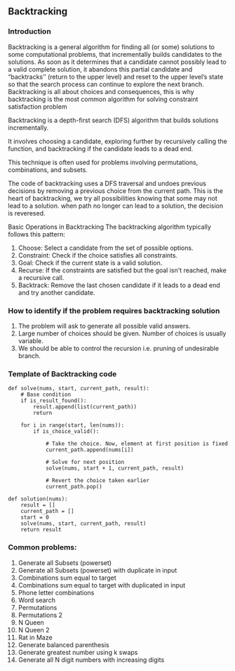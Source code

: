 ## Backtracking

### Introduction

Backtracking is a general algorithm for finding all (or some) solutions to some computational problems, that incrementally builds candidates to the solutions. As soon as it determines that a candidate cannot possibly lead to a valid complete solution, it abandons this partial candidate and “backtracks’’ (return to the upper level) and reset to the upper level’s state so that the search process can continue to explore the next branch. Backtracking is all about choices and consequences, this is why backtracking is the most common algorithm for solving constraint satisfaction problem

Backtracking is a depth-first search (DFS) algorithm that builds solutions incrementally.

It involves choosing a candidate, exploring further by recursively calling the function, and backtracking if the candidate leads to a dead end.

This technique is often used for problems involving permutations, combinations, and subsets.

The code of backtracking uses a DFS traversal and undoes previous decisions by 
removing a previous choice from the current path.
This is the heart of backtracking, we try all possibilities knowing that some may not lead to a solution. when path no longer can lead to a solution, the decision is reveresed.

Basic Operations in Backtracking
The backtracking algorithm typically follows this pattern:

1. Choose: Select a candidate from the set of possible options.
2. Constraint: Check if the choice satisfies all constraints.
3. Goal: Check if the current state is a valid solution.
4. Recurse: If the constraints are satisfied but the goal isn't reached, make a recursive call.
5. Backtrack: Remove the last chosen candidate if it leads to a dead end and try another candidate.

### How to identify if the problem requires backtracking solution

1. The problem will ask to generate all possible valid answers.
2. Large number of choices should be given. Number of choices is usually variable.
3. We should be able to control the recursion i.e. pruning of undesirable branch. 

### Template of Backtracking code

```template
def solve(nums, start, current_path, result):
    # Base condition
    if is_result_found():
        result.append(list(current_path))
        return
    
    for i in range(start, len(nums)):
        if is_choice_valid():

            # Take the choice. Now, element at first position is fixed 
            current_path.append(nums[i])
            
            # Solve for next position
            solve(nums, start + 1, current_path, result)
            
            # Revert the choice taken earlier
            current_path.pop()
            
def solution(nums):
    result = []
    current_path = []
    start = 0
    solve(nums, start, current_path, result)
    return result
```

### Common problems:

1. Generate all Subsets (powerset)
2. Generate all Subsets (powerset) with duplicate in input
3. Combinations sum equal to target
4. Combinations sum equal to target with duplicated in input
5. Phone letter combinations
6. Word search
7. Permutations
8. Permutations 2
9. N Queen
10. N Queen 2
11. Rat in Maze
12. Generate balanced parenthesis 
13. Generate greatest number using k swaps 
14. Generate all N digit numbers with increasing digits



